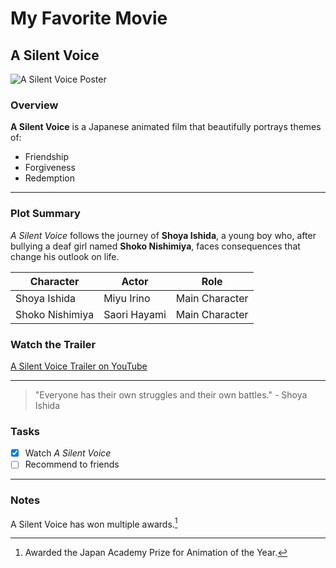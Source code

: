 # My Favorite Movie

## A Silent Voice

![A Silent Voice Poster](https://upload.wikimedia.org/wikipedia/en/thumb/a/a4/A_Silent_Voice_Film_Poster.jpg/220px-A_Silent_Voice_Film_Poster.jpg)

### Overview
**A Silent Voice** is a Japanese animated film that beautifully portrays themes of:
- Friendship
- Forgiveness
- Redemption

---

### Plot Summary
*A Silent Voice* follows the journey of **Shoya Ishida**, a young boy who, after bullying a deaf girl named **Shoko Nishimiya**, faces consequences that change his outlook on life.

| Character       | Actor       | Role          |
|-----------------|-------------|---------------|
| Shoya Ishida    | Miyu Irino  | Main Character|
| Shoko Nishimiya | Saori Hayami| Main Character|

### Watch the Trailer
[A Silent Voice Trailer on YouTube](https://www.youtube.com/watch?v=3x3C4dekt6c)

---

> "Everyone has their own struggles and their own battles." - Shoya Ishida

### Tasks
- [x] Watch *A Silent Voice*
- [ ] Recommend to friends

---

### Notes
A Silent Voice has won multiple awards.[^1]

[^1]: Awarded the Japan Academy Prize for Animation of the Year.
